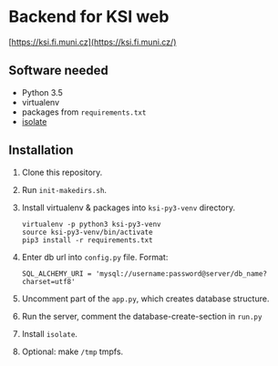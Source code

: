 # Backend for KSI web

[https://ksi.fi.muni.cz](https://ksi.fi.muni.cz/)

## Software needed

 * Python 3.5
 * virtualenv
 * packages from `requirements.txt`
 * [isolate](https://github.com/cms-dev/isolate)

## Installation

 1. Clone this repository.
 2. Run `init-makedirs.sh`.
 3. Install virtualenv & packages into `ksi-py3-venv` directory.
    ```
    virtualenv -p python3 ksi-py3-venv
    source ksi-py3-venv/bin/activate
    pip3 install -r requirements.txt
    ```
 4. Enter db url into `config.py` file. Format:
    ```
    SQL_ALCHEMY_URI = 'mysql://username:password@server/db_name?charset=utf8'
    ```

 5. Uncomment part of the `app.py`, which creates database structure.
 6. Run the server, comment the database-create-section in `run.py`
 7. Install `isolate`.
 8. Optional: make `/tmp` tmpfs.
